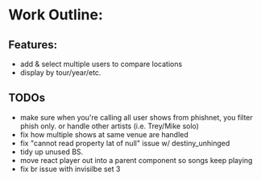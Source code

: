 # Work Outline:

## Features:
* add & select multiple users to compare locations
* display by tour/year/etc.


## TODOs
* make sure when you're calling all user shows from phishnet, you filter phish only.
or handle other artists (i.e. Trey/Mike solo)
* fix how multiple shows at same venue are handled
* fix "cannot read property lat of null" issue w/ destiny_unhinged
* tidy up unused BS.
* move react player out into a parent component so songs keep playing
* fix br issue with invisilbe set 3